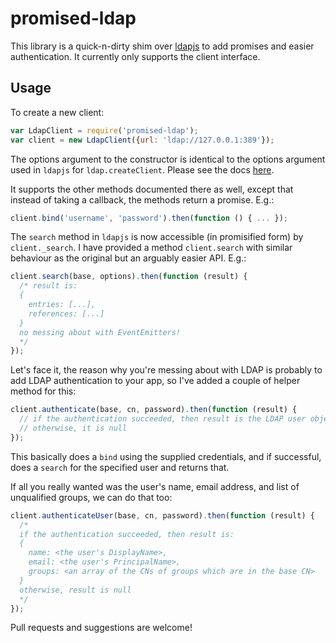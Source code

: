 
promised-ldap
=============

This library is a quick-n-dirty shim over [ldapjs](https://github.com/mcavage/node-ldapjs) to add
promises and easier authentication.  It currently only supports the client interface.

Usage
-----

To create a new client:

```js
var LdapClient = require('promised-ldap');
var client = new LdapClient({url: 'ldap://127.0.0.1:389'});
```

The options argument to the constructor is identical to the options argument used in `ldapjs` for
`ldap.createClient`.  Please see the docs [here](http://ldapjs.org/client.html).

It supports the other methods documented there as well, except that instead of taking a callback, the methods
return a promise.  E.g.:

```js
client.bind('username', 'password').then(function () { ... });
```

The `search` method in `ldapjs` is now accessible (in promisified form) by `client._search`.  I
have provided a method `client.search` with similar behaviour as the original but an arguably
easier API.  E.g.:

```js
client.search(base, options).then(function (result) {
  /* result is:
  {
    entries: [...],
    references: [...]
  }
  no messing about with EventEmitters!
  */
});
```

Let's face it, the reason why you're messing about with LDAP is probably to add LDAP authentication
to your app, so I've added a couple of helper method for this:

```js
client.authenticate(base, cn, password).then(function (result) {
  // if the authentication succeeded, then result is the LDAP user object
  // otherwise, it is null
});
```

This basically does a `bind` using the supplied credentials, and if successful, does a `search` for
the specified user and returns that.

If all you really wanted was the user's name, email address, and list of unqualified groups, we
can do that too:

```js
client.authenticateUser(base, cn, password).then(function (result) {
  /*
  if the authentication succeeded, then result is:
  {
    name: <the user's DisplayName>,
    email: <the user's PrincipalName>,
    groups: <an array of the CNs of groups which are in the base CN>
  }
  otherwise, result is null
  */
});
```

Pull requests and suggestions are welcome!
